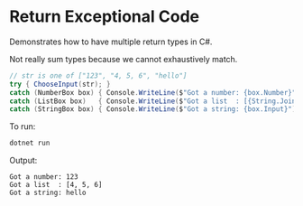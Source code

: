 # Return Exceptional Code

Demonstrates how to have multiple return types in C#.

Not really sum types because we cannot exhaustively match.

```c#
// str is one of ["123", "4, 5, 6", "hello"]
try { ChooseInput(str); }
catch (NumberBox box) { Console.WriteLine($"Got a number: {box.Number}"); }
catch (ListBox box)   { Console.WriteLine($"Got a list  : [{String.Join(", ", box.Numbers)}]"); }
catch (StringBox box) { Console.WriteLine($"Got a string: {box.Input}"); }
```

To run:

```bash
dotnet run
```

Output:

```
Got a number: 123
Got a list  : [4, 5, 6]
Got a string: hello
```

